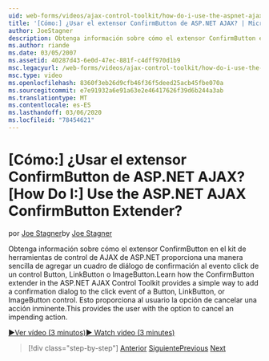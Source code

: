 ```yaml
---
uid: web-forms/videos/ajax-control-toolkit/how-do-i-use-the-aspnet-ajax-confirmbutton-extender
title: '[Cómo:] ¿Usar el extensor ConfirmButton de ASP.NET AJAX? | Microsoft Docs'
author: JoeStagner
description: Obtenga información sobre cómo el extensor ConfirmButton en el kit de herramientas de control de AJAX de ASP.NET proporciona una manera sencilla de agregar un cuadro de diálogo de confirmación al evento click de un botón, L...
ms.author: riande
ms.date: 03/05/2007
ms.assetid: 40287d43-6e0d-47ec-881f-c4dff970d1b9
msc.legacyurl: /web-forms/videos/ajax-control-toolkit/how-do-i-use-the-aspnet-ajax-confirmbutton-extender
msc.type: video
ms.openlocfilehash: 8360f3eb26d9cfb46f36f5deed25acb45fbe070a
ms.sourcegitcommit: e7e91932a6e91a63e2e46417626f39d6b244a3ab
ms.translationtype: MT
ms.contentlocale: es-ES
ms.lasthandoff: 03/06/2020
ms.locfileid: "78454621"
---
```

# <a name="how-do-i-use-the-aspnet-ajax-confirmbutton-extender"></a><span data-ttu-id="fb280-104">[Cómo:] ¿Usar el extensor ConfirmButton de ASP.NET AJAX?</span><span class="sxs-lookup"><span data-stu-id="fb280-104">[How Do I:] Use the ASP.NET AJAX ConfirmButton Extender?</span></span>

<span data-ttu-id="fb280-105">por [Joe Stagner](https://github.com/JoeStagner)</span><span class="sxs-lookup"><span data-stu-id="fb280-105">by [Joe Stagner](https://github.com/JoeStagner)</span></span>

<span data-ttu-id="fb280-106">Obtenga información sobre cómo el extensor ConfirmButton en el kit de herramientas de control de AJAX de ASP.NET proporciona una manera sencilla de agregar un cuadro de diálogo de confirmación al evento click de un control Button, LinkButton o ImageButton.</span><span class="sxs-lookup"><span data-stu-id="fb280-106">Learn how the ConfirmButton extender in the ASP.NET AJAX Control Toolkit provides a simple way to add a confirmation dialog to the click event of a Button, LinkButton, or ImageButton control.</span></span> <span data-ttu-id="fb280-107">Esto proporciona al usuario la opción de cancelar una acción inminente.</span><span class="sxs-lookup"><span data-stu-id="fb280-107">This provides the user with the option to cancel an impending action.</span></span>

[<span data-ttu-id="fb280-108">&#9654;Ver vídeo (3 minutos)</span><span class="sxs-lookup"><span data-stu-id="fb280-108">&#9654; Watch video (3 minutes)</span></span>](https://channel9.msdn.com/Blogs/ASP-NET-Site-Videos/how-do-i-use-the-aspnet-ajax-confirmbutton-extender)

> [!div class="step-by-step"]
> <span data-ttu-id="fb280-109">[Anterior](how-do-i-get-started-with-the-aspnet-ajax-animation-extender-control.md)
> [Siguiente](how-do-i-use-the-aspnet-ajax-slider-control.md)</span><span class="sxs-lookup"><span data-stu-id="fb280-109">[Previous](how-do-i-get-started-with-the-aspnet-ajax-animation-extender-control.md)
[Next](how-do-i-use-the-aspnet-ajax-slider-control.md)</span></span>
